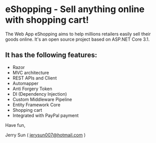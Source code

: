 # eShopping - Sell anything online with shopping cart!

The Web App eShopping aims to help millions retailers easily sell their goods online. It's an open source project based on ASP.NET Core 3.1.

## It has the following features:
- Razor
- MVC architecture
- REST APIs and Client
- Automapper
- Anti Forgery Token
- DI (Dependency Injection)
- Custom Middleware Pipeline
- Entity Framework Core
- Shopping cart
- Integrated with PayPal payment

Have fun,

Jerry Sun ( jerysun007@hotmail.com )